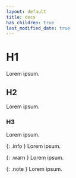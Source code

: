 ```yaml
---
layout: default
title: docs
has_children: true
last_modified_date: true
---
```


# H1

Lorem ipsum.

## H2

Lorem ipsum.

### H3

Lorem ipsum.

{: .info }
Lorem ipsum.

{: .warn }
Lorem ipsum.

{: .note }
Lorem ipsum.
